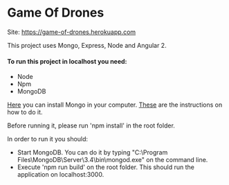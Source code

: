# Game Of Drones

Site: https://game-of-drones.herokuapp.com

This project uses Mongo, Express, Node and Angular 2.

#### To run this project in localhost you need:

* Node
* Npm
* MongoDB

[Here](https://www.mongodb.com/download-center?jmp=docs&_ga=2.33759841.1907624407.1496008325-931107621.1495888917#community) you can install Mongo in your computer.
[These](https://docs.mongodb.com/manual/tutorial/install-mongodb-on-windows/) are the instructions on how to do it.

Before running it, please run 'npm install' in the root folder.

In order to run it you should:

* Start MongoDB. You can do it by typing "C:\Program Files\MongoDB\Server\3.4\bin\mongod.exe" on the command line.
* Execute 'npm run build' on the root folder. This should run the application on localhost:3000.